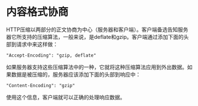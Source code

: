 # 内容格式协商

HTTP压缩以两部分的正文协商为中心（服务器和客户端）。客户端备选告知服务器它所支持的压缩算法，一般来说，是deflate和gzip。客户端通过添加下面的头部到请求中来这样做：
```
"Accept-Encoding": "gzip, deflate"
```

如果服务器支持这些压缩算法中的一种，它就将这种压缩算法应用到外出数据。如果数据是被压缩的，服务器应该添加下面的头部到响应中：
```
"Content-Encoding": "gzip"
```

使用这个信息，客户端就可以正确的处理响应数据。


